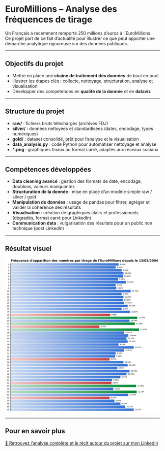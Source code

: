 # EuroMillions – Analyse des fréquences de tirage  

Un Français a récemment remporté 250 millions d’euros à l’EuroMillions.  
Ce projet part de ce fait d’actualité pour illustrer ce que peut apporter une démarche analytique rigoureuse sur des données publiques.  

---

## Objectifs du projet  

- Mettre en place une **chaîne de traitement des données** de bout en bout  
- Illustrer les étapes clés : collecte, nettoyage, structuration, analyse et visualisation  
- Développer des compétences en **qualité de la donnée** et en **dataviz**  

---

## Structure du projet  

- **raw/** : fichiers bruts téléchargés (archives FDJ)  
- **silver/** : données nettoyées et standardisées (dates, encodage, types numériques)  
- **gold/** : dataset consolidé, prêt pour l’analyse et la visualisation  
- **data_analysis.py** : code Python pour automatiser nettoyage et analyse  
- ***.png** : graphiques finaux au format carré, adaptés aux réseaux sociaux  

---

## Compétences développées  

- **Data cleaning avancé** : gestion des formats de date, encodage, doublons, valeurs manquantes  
- **Structuration de la donnée** : mise en place d’un modèle simple raw / silver / gold  
- **Manipulation de données** : usage de pandas pour filtrer, agréger et valider la cohérence des résultats  
- **Visualisation** : création de graphiques clairs et professionnels (dégradés, format carré pour LinkedIn)  
- **Communication data** : vulgarisation des résultats pour un public non technique (post LinkedIn)  

---

## Résultat visuel  

![Fréquence par tirage](frequence_par_tirage.png)

---

## Pour en savoir plus  

[📌 Retrouvez l’analyse complète et le récit autour du projet sur mon LinkedIn](https://www.linkedin.com/in/pierrick-g-4721a2190/)
